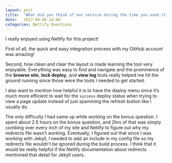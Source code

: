 ```yaml
---
layout: post
title:  "What did you think of our service during the time you used it?"
date:   2017-04-08 14:00
categories: Netlify Questions
---
```

I really enjoyed using Netlify for this project!

First of all, the quick and easy integration process with my GitHub account was amazing!

Second, how clean and clear the layout is made learning the tool very enjoyable. Everything was easy to find and navigate and the prominence of the **browse site**, **lock deploy**, and **view log** tools really helped me hit the ground running since those were the tools I needed to get started.

I also want to mention how helpful it is to have the deploy menu since it’s much more efficient to wait for the `success` deploy status when trying to view a page update instead of just spamming the refresh button like I usually do.

The only difficulty I had came up while working on the bonus question. I spent about 2.5 hours on the bonus question, and 2hrs of that was simply combing over every inch of my site and Netlify to figure out why my redirects file wasn’t working. Eventually, I figured out that since I was working with Jekyll, I needed to add an include in my config file so my redirects file wouldn’t be ignored during the build process. I think that it would be really helpful if the Netlify documentation about redirects mentioned that detail for Jekyll users. 


